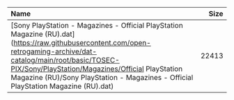 |Name|Size|
|:---|---:|
|[Sony PlayStation - Magazines - Official PlayStation Magazine (RU).dat](https://raw.githubusercontent.com/open-retrogaming-archive/dat-catalog/main/root/basic/TOSEC-PIX/Sony/PlayStation/Magazines/Official PlayStation Magazine (RU)/Sony PlayStation - Magazines - Official PlayStation Magazine (RU).dat)|22413|
